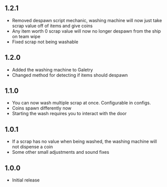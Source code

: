 ## 1.2.1
- Removed despawn script mechanic, washing machine will now just take scrap value off of items and give coins
- Any item worth 0 scrap value will now no longer despawn from the ship on team wipe
- Fixed scrap not being washable

## 1.2.0
- Added the washing machine to Galetry
- Changed method for detecting if items should despawn

## 1.1.0
- You can now wash multiple scrap at once. Configurable in configs.
- Coins spawn differently now
- Starting the wash requires you to interact with the door

## 1.0.1
- If a scrap has no value when being washed, the washing machine will not dispense a coin
- Some other small adjustments and sound fixes

## 1.0.0
- Initial release